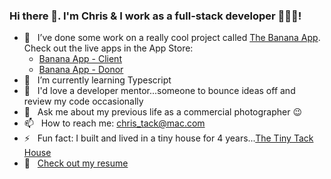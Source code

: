 ### Hi there 👋. I'm Chris & I work as a full-stack developer 👨🏻‍💻!

- 🔭 &nbsp; I’ve done some work on a really cool project called [The Banana App](https://www.bananaapp.org/bc/). Check out the live apps in the App Store: 
  - [Banana App - Client](https://apps.apple.com/us/app/banana-app-client/id1528875793)
  - [Banana App - Donor](https://apps.apple.com/us/app/banana-app-donor/id1528276436)
- 🌱 &nbsp; I’m currently learning Typescript
- 🤔 &nbsp; I'd love a developer mentor...someone to bounce ideas off and review my code occasionally
- 💬 &nbsp; Ask me about my previous life as a commercial photographer 😉 
- 📫 &nbsp; How to reach me: chris_tack@mac.com
- ⚡ &nbsp; Fun fact: I built and lived in a tiny house for 4 years...[The Tiny Tack House](http://www.thetinytackhouse.com)
- 📄 &nbsp; [Check out my resume](https://tackc.github.io/resume-template/)
